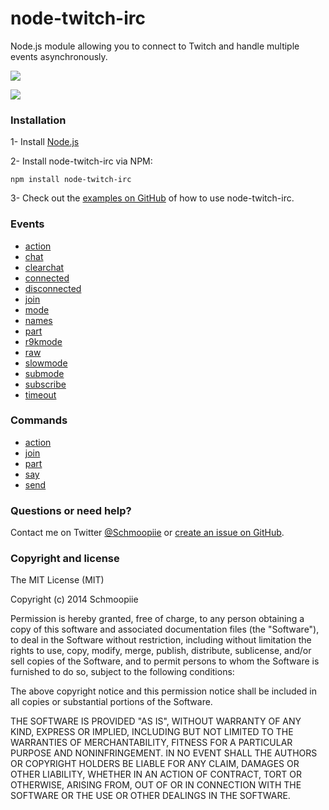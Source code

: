 # node-twitch-irc

Node.js module allowing you to connect to Twitch and handle multiple events asynchronously.

![](https://nodei.co/npm/node-twitch-irc.png?downloads=true&stars=true)

![](https://david-dm.org/Schmoopiie/node-twitch-irc.png)

### Installation

1- Install [Node.js](http://nodejs.org/download/)

2- Install node-twitch-irc via NPM:
```
npm install node-twitch-irc
```
3- Check out the [examples on GitHub](examples) of how to use node-twitch-irc.

### Events

- [action](examples/events.js#L21)
- [chat](examples/events.js#L26)
- [clearchat](examples/events.js#L31)
- [connected](examples/events.js#L36)
- [disconnected](examples/events.js#L41)
- [join](examples/events.js#L46)
- [mode](examples/events.js#L51)
- [names](examples/events.js#L56)
- [part](examples/events.js#L67)
- [r9kmode](examples/events.js#L72)
- [raw](examples/events.js#L77)
- [slowmode](examples/events.js#L82)
- [submode](examples/events.js#L87)
- [subscribe](examples/events.js#L92)
- [timeout](examples/events.js#L97)

### Commands

- [action](examples/commands.js)
- [join](examples/commands.js)
- [part](examples/commands.js)
- [say](examples/commands.js)
- [send](examples/commands.js)

### Questions or need help?

Contact me on Twitter [@Schmoopiie](https://twitter.com/Schmoopiie/) or [create an issue on GitHub](https://github.com/Schmoopiie/node-twitch-irc/issues).

### Copyright and license

The MIT License (MIT)

Copyright (c) 2014 Schmoopiie

Permission is hereby granted, free of charge, to any person obtaining a copy
of this software and associated documentation files (the "Software"), to deal
in the Software without restriction, including without limitation the rights
to use, copy, modify, merge, publish, distribute, sublicense, and/or sell
copies of the Software, and to permit persons to whom the Software is
furnished to do so, subject to the following conditions:

The above copyright notice and this permission notice shall be included in all
copies or substantial portions of the Software.

THE SOFTWARE IS PROVIDED "AS IS", WITHOUT WARRANTY OF ANY KIND, EXPRESS OR
IMPLIED, INCLUDING BUT NOT LIMITED TO THE WARRANTIES OF MERCHANTABILITY,
FITNESS FOR A PARTICULAR PURPOSE AND NONINFRINGEMENT. IN NO EVENT SHALL THE
AUTHORS OR COPYRIGHT HOLDERS BE LIABLE FOR ANY CLAIM, DAMAGES OR OTHER
LIABILITY, WHETHER IN AN ACTION OF CONTRACT, TORT OR OTHERWISE, ARISING FROM,
OUT OF OR IN CONNECTION WITH THE SOFTWARE OR THE USE OR OTHER DEALINGS IN THE
SOFTWARE.